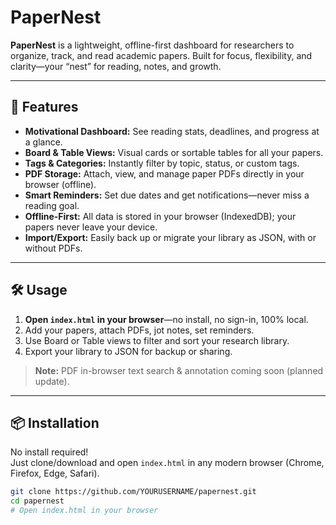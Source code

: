 # PaperNest

**PaperNest** is a lightweight, offline-first dashboard for researchers to organize, track, and read academic papers. Built for focus, flexibility, and clarity—your “nest” for reading, notes, and growth.

---

## 🚀 Features

- **Motivational Dashboard:** See reading stats, deadlines, and progress at a glance.
- **Board & Table Views:** Visual cards or sortable tables for all your papers.
- **Tags & Categories:** Instantly filter by topic, status, or custom tags.
- **PDF Storage:** Attach, view, and manage paper PDFs directly in your browser (offline).
- **Smart Reminders:** Set due dates and get notifications—never miss a reading goal.
- **Offline-First:** All data is stored in your browser (IndexedDB); your papers never leave your device.
- **Import/Export:** Easily back up or migrate your library as JSON, with or without PDFs.

---

## 🛠 Usage

1. **Open `index.html` in your browser**—no install, no sign-in, 100% local.
2. Add your papers, attach PDFs, jot notes, set reminders.
3. Use Board or Table views to filter and sort your research library.
4. Export your library to JSON for backup or sharing.

> **Note:** PDF in-browser text search & annotation coming soon (planned update).

---

## 📦 Installation

No install required!  
Just clone/download and open `index.html` in any modern browser (Chrome, Firefox, Edge, Safari).

```sh
git clone https://github.com/YOURUSERNAME/papernest.git
cd papernest
# Open index.html in your browser
